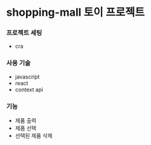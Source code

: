 # shopping-mall 토이 프로젝트

### 프로젝트 세팅
 - cra

### 사용 기술
 - javascript
 - react
 - context api

### 기능
 - 제품 출력
 - 제품 선택
 - 선택된 제품 삭제